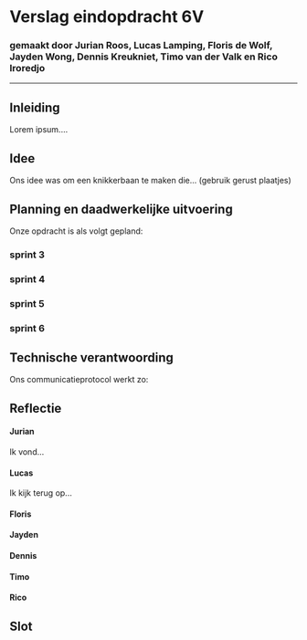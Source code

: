# Verslag eindopdracht 6V
### gemaakt door Jurian Roos, Lucas Lamping, Floris de Wolf, Jayden Wong, Dennis Kreukniet, Timo van der Valk en Rico Iroredjo

---

## Inleiding
Lorem ipsum....



## Idee
Ons idee was om een knikkerbaan te maken die...
(gebruik gerust plaatjes)



## Planning en daadwerkelijke uitvoering
Onze opdracht is als volgt gepland:

### sprint 3

### sprint 4

### sprint 5

### sprint 6



## Technische verantwoording
Ons communicatieprotocol werkt zo:



## Reflectie
#### Jurian
Ik vond...

#### Lucas
Ik kijk terug op...

#### Floris

#### Jayden

#### Dennis

#### Timo

#### Rico

## Slot
